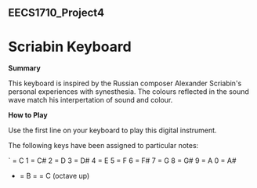 ## EECS1710_Project4
# Scriabin Keyboard

**Summary**

This keyboard is inspired by the Russian composer Alexander Scriabin's personal experiences with synesthesia. The colours reflected in the sound wave match his interpertation of sound and colour. 

**How to Play**

Use the first line on your keyboard to play this digital instrument.

The following keys have been assigned to particular notes: 

` = C
1 = C#
2 = D
3 = D#
4 = E
5 = F
6 = F#
7 = G
8 = G#
9 = A
0 = A#
- = B
= = C (octave up)